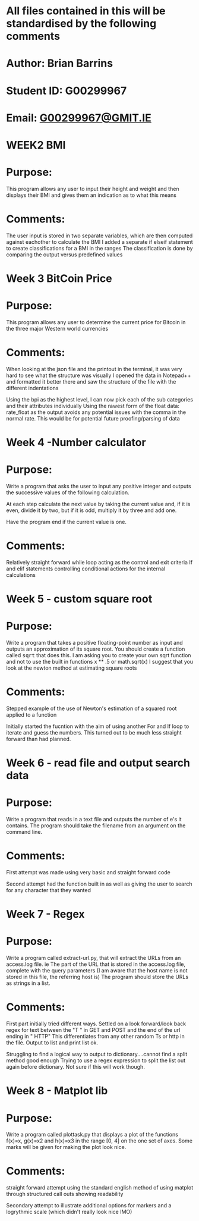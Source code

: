 # All files contained in this will be standardised by the following comments
# Author: Brian Barrins
# Student ID: G00299967
# Email: G00299967@GMIT.IE

# WEEK2 BMI
# Purpose:
This program allows any user to input their height and weight and then displays their BMI and gives them an indication as to what this means

# Comments:
The user input is stored in two separate variables, which are then computed against eachother to calculate the BMI
I added a separate if elseif statement to create classifications for a BMI in the ranges
The classification is done by comparing the output versus predefined values

# Week 3 BitCoin Price
# Purpose:
This program allows any user to determine the current price for Bitcoin in the three major Western world currencies

# Comments:
When looking at the json file and the printout in the terminal, it was very hard to see what the structure was visually
I opened the data in Notepad++ and formatted it better there and saw the structure of the file with the different indentations

Using the bpi as the highest level, I can now pick each of the sub categories and their attributes individually
Using the rawest form of the float data: rate_float as the output avoids any potential issues with the comma in the normal rate. This would be for potential future proofing/parsing of data

# Week 4 -Number calculator
# Purpose:
Write a program that asks the user to input any positive integer and outputs the successive values of the following calculation.

At each step calculate the next value by taking the current value and, if it is even, divide it by two, but if it is odd, multiply it by three and add one.

Have the program end if the current value is one.

# Comments:
Relatively straight forward while loop acting as the control and exit criteria
If and elif statements controlling conditional actions for the internal calculations

# Week 5 - custom square root
# Purpose:
Write a program that takes a positive floating-point number as input and outputs an approximation of its square root.
You should create a function called <tt>sqrt</tt> that does this.
I am asking you to create your own sqrt function and not to use the built in functions x ** .5 or math.sqrt(x)
I suggest that you look at the newton method at estimating square roots

# Comments:
Stepped example of the use of Newton's estimation of a squared root applied to a function

Initially started the fucntion with the aim of using another For and If loop to iterate and guess the numbers. This turned out to be much less straight forward than had planned.

# Week 6 - read file and output search data
# Purpose:
Write a program that reads in a text file and outputs the number of e's it contains.
The program should take the filename from an argument on the command line.

# Comments:
First attempt was made using very basic and straight forward code

Second attempt had the function built in as well as giving the user to search for any character that they wanted

# Week 7 - Regex
# Purpose:
Write a program called extract-url.py, that will extract the URLs from an access.log file.
ie The part of the URL that is stored in the access.log file, complete with the query parameters (I am aware that the host name is not stored in this file, the referring host is)
The program should store the URLs as strings in a list.

# Comments:
First part initially tried different ways. Settled on a look forward/look back regex for text between the "T " in GET and POST and the end of the url ending in " HTTP"
This differentiates from any other random Ts or http in the file.
Output to list and print list ok.

Struggling to find a logical way to output to dictionary....cannot find a split method good enough
Trying to use a regex expression to split the list out again before dictionary. Not sure if this will work though.

# Week 8 - Matplot lib
# Purpose:
Write a program called plottask.py that displays a plot of the functions f(x)=x, g(x)=x2 and h(x)=x3 in the range [0, 4] on the one set of axes.
Some marks will be given for making the plot look nice.

# Comments:
straight forward attempt using the standard english method of using matplot through structured call outs showing readability

Secondary attempt to illustrate additional options for markers and a logrythmic scale (which didn't really look nice IMO)